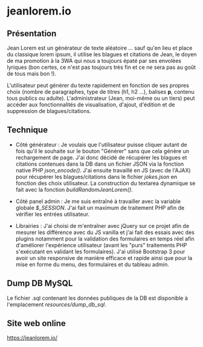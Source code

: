 # jeanlorem.io

## Présentation
Jean Lorem est un générateur de texte aléatoire ... sauf qu'en lieu et place du classique lorem ipsum, il utilise les blagues et citations de Jean, le doyen de ma promotion à la 3WA qui nous a toujours épaté par ses envolées lyriques (bon certes, ce n'est pas toujours très fin et ce ne sera pas au goût de tous mais bon !).

L'utilisateur peut générer du texte rapidement en fonction de ses propres choix (nombre de paragraphes, type de titres (h1, h2 ...), balises **p**, contenu tous publics ou adulte).
L'administrateur (Jean, moi-même ou un tiers) peut accéder aux fonctionnalités de visualisation, d'ajout, d'édition et de suppression de blagues/citations.

## Technique
* Côté générateur :
Je voulais que l'utilisateur puisse cliquer autant de fois qu'il le souhaite sur le bouton "Générer" sans que cela génère un rechargement de page.
J'ai donc décidé de récupérer les blagues et citations contenues dans la DB dans un fichier JSON via la fonction native PHP *json_encode()*.
J'ai ensuite travaillé en JS (avec de l'AJAX) pour récupérer les blagues/citations dans le fichier *jokes.json* en fonction des choix utilisateur.
La construction du textarea dynamique se fait avec la fonction *buildRandomJeanLorem()*.

* Côté panel admin :
Je me suis entraîné à travailler avec la variable globale *$_SESSION*. 
J'ai fait un maximum de traitement PHP afin de vérifier les entrées utilisateur.

* Librairies :
J'ai choisi de m'entraîner avec jQuery sur ce projet afin de mesurer les différence avec du JS vanilla et j'ai fait des essais avec des plugins notamment pour la validation des formulaires en temps réel afin d'améliorer l'expérience utilisateur (avant les "purs" traitements PHP s'exécutant en validant les formulaires).
J'ai utilisé Bootstrap 3 pour avoir un site responsive de manière efficace et rapide ainsi que pour la mise en forme du menu, des formulaires et du tableau admin.

## Dump DB MySQL
Le fichier .sql contenant les données publiques de la DB est disponible à l'emplacement *resources/dump_db_sql*.

## Site web online
https://jeanlorem.io/